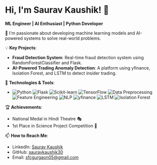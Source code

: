 # Hi, I'm Saurav Kaushik! 👋

**ML Engineer | AI Enthusiast | Python Developer**

🌟 I'm passionate about developing machine learning models and AI-powered systems to solve real-world problems. 

💡 **Key Projects**:
- **Fraud Detection System**: Real-time fraud detection system using RandomForestClassifier and Flask. 
- **AI-Powered Trading Anomaly Detection**: A platform using yfinance, Isolation Forest, and LSTM to detect insider trading.

🔧 **Technologies & Tools**:

- ![Python](https://img.shields.io/badge/Python-3776AB?style=for-the-badge&logo=python&logoColor=white)
![Flask](https://img.shields.io/badge/Flask-000000?style=for-the-badge&logo=flask&logoColor=white)
![Scikit-learn](https://img.shields.io/badge/Scikit--learn-F7931E?style=for-the-badge&logo=scikit-learn&logoColor=white)
![TensorFlow](https://img.shields.io/badge/TensorFlow-FF6F00?style=for-the-badge&logo=tensorflow&logoColor=white)
![Data Preprocessing](https://img.shields.io/badge/Data%20Preprocessing-4CAF50?style=for-the-badge)
![Feature Engineering](https://img.shields.io/badge/Feature%20Engineering-795548?style=for-the-badge)
![NLP](https://img.shields.io/badge/NLP-00BFFF?style=for-the-badge)
![yfinance](https://img.shields.io/badge/yfinance-1DA1F2?style=for-the-badge&logo=twitter&logoColor=white)
![LSTM](https://img.shields.io/badge/LSTM-00796B?style=for-the-badge)
![Isolation Forest](https://img.shields.io/badge/Isolation%20Forest-3F51B5?style=for-the-badge)

🏆 **Achievements**:
- National Medal in Hindi Theatre 🎭
- 1st Place in Science Project Competition 🏅

📫 **How to Reach Me**:
- LinkedIn: [Saurav Kaushik](https://www.linkedin.com/in/sauravkaushik101)
- GitHub: [sauravkaushik30](https://github.com/sauravkaushik30)
- Email: sfcgurgaon05@gmail.com
